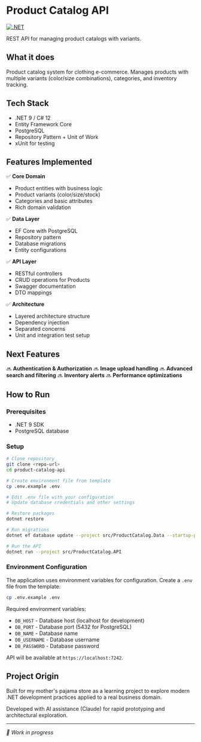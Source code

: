 # Product Catalog API

[![.NET](https://img.shields.io/badge/.NET-9.0-purple)](https://dotnet.microsoft.com/)

REST API for managing product catalogs with variants.

## What it does

Product catalog system for clothing e-commerce. Manages products with multiple variants (color/size combinations), categories, and inventory tracking.

## Tech Stack

- .NET 9 / C# 12
- Entity Framework Core
- PostgreSQL
- Repository Pattern + Unit of Work
- xUnit for testing

## Features Implemented

✅ **Core Domain**
- Product entities with business logic
- Product variants (color/size/stock)
- Categories and basic attributes
- Rich domain validation

✅ **Data Layer**
- EF Core with PostgreSQL
- Repository pattern
- Database migrations
- Entity configurations

✅ **API Layer**
- RESTful controllers
- CRUD operations for Products
- Swagger documentation
- DTO mappings

✅ **Architecture**
- Layered architecture structure
- Dependency injection
- Separated concerns
- Unit and integration test setup

## Next Features

🔜 **Authentication & Authorization**
🔜 **Image upload handling**
🔜 **Advanced search and filtering**
🔜 **Inventory alerts**
🔜 **Performance optimizations**

## How to Run

### Prerequisites
- .NET 9 SDK
- PostgreSQL database

### Setup
```bash
# Clone repository
git clone <repo-url>
cd product-catalog-api

# Create environment file from template
cp .env.example .env

# Edit .env file with your configuration
# Update database credentials and other settings

# Restore packages
dotnet restore

# Run migrations
dotnet ef database update --project src/ProductCatalog.Data --startup-project src/ProductCatalog.API

# Run the API
dotnet run --project src/ProductCatalog.API
```

### Environment Configuration

The application uses environment variables for configuration. Create a `.env` file from the template:

```bash
cp .env.example .env
```

Required environment variables:
- `DB_HOST` - Database host (localhost for development)
- `DB_PORT` - Database port (5432 for PostgreSQL)
- `DB_NAME` - Database name
- `DB_USERNAME` - Database username
- `DB_PASSWORD` - Database password

API will be available at `https://localhost:7242`.

## Project Origin

Built for my mother's pajama store as a learning project to explore modern .NET development practices applied to a real business domain.

Developed with AI assistance (Claude) for rapid prototyping and architectural exploration.

---
*🚧 Work in progress*

